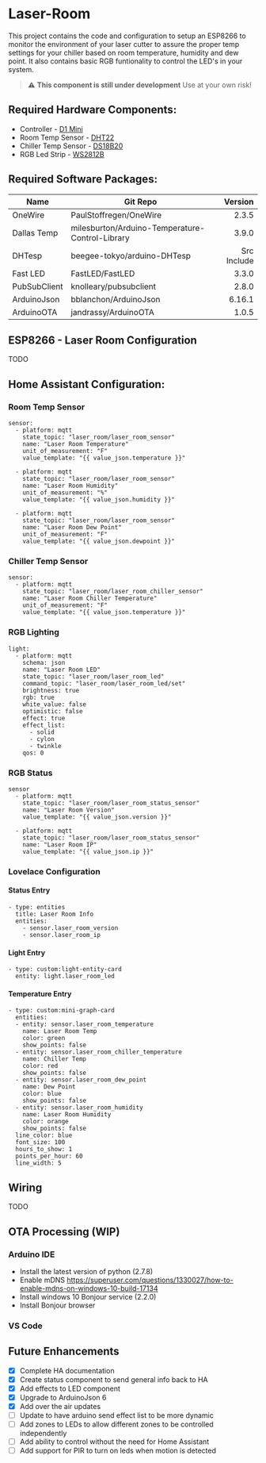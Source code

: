 # Laser-Room
This project contains the code and configuration to setup an ESP8266 to monitor the environment of your laser cutter to assure the proper temp settings for your chiller based on room temperature, humidity and dew point. It also contains basic RGB funtionality to control the LED's in your system.

> :warning: **This component is still under development** Use at your own risk!

## Required Hardware Components:
* Controller          - [D1 Mini](https://www.amazon.com/gp/product/B07KW54YSK/ref=ppx_yo_dt_b_search_asin_title?ie=UTF8&psc=1)
* Room Temp Sensor    - [DHT22](https://www.amazon.com/gp/product/B07WP4VZTH/ref=ppx_yo_dt_b_search_asin_title?ie=UTF8&psc=1)
* Chiller Temp Sensor - [DS18B20](https://www.amazon.com/gp/product/B087JQ6MCP/ref=ppx_yo_dt_b_search_asin_title?ie=UTF8&psc=1)
* RGB Led Strip       - [WS2812B](https://www.amazon.com/gp/product/B01CDTEID0/ref=ppx_yo_dt_b_search_asin_title?ie=UTF8&psc=1)

## Required Software Packages:
| Name         | Git Repo                                       | Version      |
|--------------|------------------------------------------------|-------------:|
| OneWire      | PaulStoffregen/OneWire                         | 2.3.5        |
| Dallas Temp  | milesburton/Arduino-Temperature-Control-Library| 3.9.0        |
| DHTesp       | beegee-tokyo/arduino-DHTesp                    | Src Include  |
| Fast LED     | FastLED/FastLED                                | 3.3.0        |
| PubSubClient | knolleary/pubsubclient                         | 2.8.0        |
| ArduinoJson  | bblanchon/ArduinoJson                          | 6.16.1       |
| ArduinoOTA   | jandrassy/ArduinoOTA                           | 1.0.5        |

## ESP8266 - Laser Room Configuration
TODO

## Home Assistant Configuration:

### Room Temp Sensor
```
sensor:
  - platform: mqtt
    state_topic: "laser_room/laser_room_sensor"
    name: "Laser Room Temperature"
    unit_of_measurement: "F"
    value_template: "{{ value_json.temperature }}"

  - platform: mqtt
    state_topic: "laser_room/laser_room_sensor"
    name: "Laser Room Humidity"
    unit_of_measurement: "%"
    value_template: "{{ value_json.humidity }}"

  - platform: mqtt
    state_topic: "laser_room/laser_room_sensor"
    name: "Laser Room Dew Point"
    unit_of_measurement: "F"
    value_template: "{{ value_json.dewpoint }}"
```

### Chiller Temp Sensor
```
sensor:
  - platform: mqtt
    state_topic: "laser_room/laser_room_chiller_sensor"
    name: "Laser Room Chiller Temperature"
    unit_of_measurement: "F"
    value_template: "{{ value_json.temperature }}"
```

### RGB Lighting
```
light:  
  - platform: mqtt  
    schema: json  
    name: "Laser Room LED"  
    state_topic: "laser_room/laser_room_led"  
    command_topic: "laser_room/laser_room_led/set"  
    brightness: true  
    rgb: true  
    white_value: false
    optimistic: false  
    effect: true
    effect_list:
      - solid
      - cylon
      - twinkle
    qos: 0  
```

### RGB Status
```
sensor
  - platform: mqtt
    state_topic: "laser_room/laser_room_status_sensor"
    name: "Laser Room Version"
    value_template: "{{ value_json.version }}"

  - platform: mqtt
    state_topic: "laser_room/laser_room_status_sensor"
    name: "Laser Room IP"
    value_template: "{{ value_json.ip }}"
```

### Lovelace Configuration

#### Status Entry
```
- type: entities
  title: Laser Room Info
  entities:          
    - sensor.laser_room_version
    - sensor.laser_room_ip
```

#### Light Entry
```
- type: custom:light-entity-card
  entity: light.laser_room_led
```

#### Temperature Entry
```
- type: custom:mini-graph-card
  entities:
  - entity: sensor.laser_room_temperature
    name: Laser Room Temp
    color: green              
    show_points: false
  - entity: sensor.laser_room_chiller_temperature
    name: Chiller Temp
    color: red              
    show_points: false
  - entity: sensor.laser_room_dew_point
    name: Dew Point
    color: blue              
    show_points: false
  - entity: sensor.laser_room_humidity
    name: Laser Room Humidity
    color: orange              
    show_points: false
  line_color: blue
  font_size: 100  
  hours_to_show: 1
  points_per_hour: 60
  line_width: 5
```

## Wiring
TODO

## OTA Processing (WIP)
### Arduino IDE
* Install the latest version of python (2.7.8)
* Enable mDNS https://superuser.com/questions/1330027/how-to-enable-mdns-on-windows-10-build-17134
* Install windows 10 Bonjour service (2.2.0)
* Install Bonjour browser

### VS Code

## Future Enhancements
- [X] Complete HA documentation
- [X] Create status component to send general info back to HA
- [X] Add effects to LED component
- [X] Upgrade to ArduinoJson 6
- [X] Add over the air updates
- [ ] Update to have arduino send effect list to be more dynamic
- [ ] Add zones to LEDs to allow different zones to be controlled independently
- [ ] Add ability to control without the need for Home Assistant
- [ ] Add support for PIR to turn on leds when motion is detected

